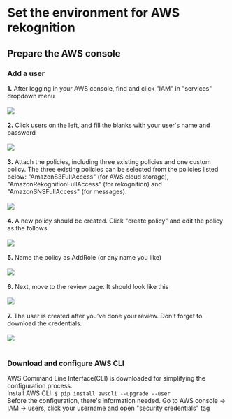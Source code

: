 # Set the environment for AWS rekognition
## Prepare the AWS console
### Add a user
**1.** After logging in your AWS console, find and click "IAM" in "services" dropdown menu</br></br>
<img src="https://github.com/trashcrash/EC544_Auto-patrolling_robot_car/blob/master/Rekognition/images/IAM.jpeg"></br></br>
**2.** Click users on the left, and fill the blanks with your user's name and password</br></br>
<img src="https://github.com/trashcrash/EC544_Auto-patrolling_robot_car/blob/master/Rekognition/images/AddUser_1.png"></br></br>
**3.** Attach the policies, including three existing policies and one custom policy. The three existing policies can be selected from the policies listed below: "AmazonS3FullAccess" (for AWS cloud storage), "AmazonRekognitionFullAccess" (for rekognition) and "AmazonSNSFullAccess" (for messages). </br></br>
<img src="https://github.com/trashcrash/EC544_Auto-patrolling_robot_car/blob/master/Rekognition/images/AddUser_2.png"></br></br>
**4.** A new policy should be created. Click "create policy" and edit the policy as the follows. </br></br>
<img src="https://github.com/trashcrash/EC544_Auto-patrolling_robot_car/blob/master/Rekognition/images/AddUser_3.png"></br></br>
**5.** Name the policy as AddRole (or any name you like)</br></br>
<img src="https://github.com/trashcrash/EC544_Auto-patrolling_robot_car/blob/master/Rekognition/images/AddUser_4.png"></br></br>
**6.** Next, move to the review page. It should look like this</br></br>
<img src="https://github.com/trashcrash/EC544_Auto-patrolling_robot_car/blob/master/Rekognition/images/AddUser_5.png"></br></br>
**7.** The user is created after you've done your review. Don't forget to download the credentials. </br></br>
<img src="https://github.com/trashcrash/EC544_Auto-patrolling_robot_car/blob/master/Rekognition/images/AddUser_6.png"></br></br>
### Download and configure AWS CLI
AWS Command Line Interface(CLI) is downloaded for simplifying the configuration process. </br>
Install AWS CLI: ```$ pip install awscli --upgrade --user``` </br>
Before the configuration, there's information needed. Go to AWS console -> IAM -> users, click your username and open "security credentials" tag</br></br>

